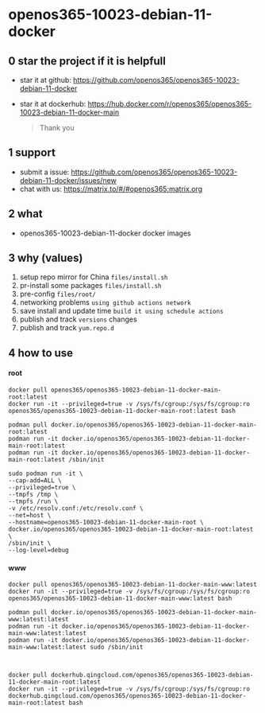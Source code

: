 # openos365-10023-debian-11-docker

## 0 star the project if it is helpfull

* star it at github: https://github.com/openos365/openos365-10023-debian-11-docker
* star it at dockerhub: https://hub.docker.com/r/openos365/openos365-10023-debian-11-docker-main

  > Thank you

## 1 support

* submit a issue: https://github.com/openos365/openos365-10023-debian-11-docker/issues/new
* chat with us: https://matrix.to/#/#openos365:matrix.org

## 2 what

* openos365-10023-debian-11-docker docker images
  
## 3 why (values)

1. setup repo mirror for China `files/install.sh`
1. pr-install some packages `files/install.sh`
1. pre-config `files/root/`
1. networking problems `using github actions network`
1. save install and update time `build it using schedule actions`
1. publish and track `versions` changes
1. publish and track `yum.repo.d`

## 4 how to use

#### root
```
docker pull openos365/openos365-10023-debian-11-docker-main-root:latest
docker run -it --privileged=true -v /sys/fs/cgroup:/sys/fs/cgroup:ro openos365/openos365-10023-debian-11-docker-main-root:latest bash

podman pull docker.io/openos365/openos365-10023-debian-11-docker-main-root:latest
podman run -it docker.io/openos365/openos365-10023-debian-11-docker-main-root:latest
podman run -it docker.io/openos365/openos365-10023-debian-11-docker-main-root:latest /sbin/init

sudo podman run -it \
--cap-add=ALL \
--privileged=true \
--tmpfs /tmp \
--tmpfs /run \
-v /etc/resolv.conf:/etc/resolv.conf \
--net=host \
--hostname=openos365-10023-debian-11-docker-main-root \
docker.io/openos365/openos365-10023-debian-11-docker-main-root:latest \
/sbin/init \
--log-level=debug

```
#### www

```
docker pull openos365/openos365-10023-debian-11-docker-main-www:latest
docker run -it --privileged=true -v /sys/fs/cgroup:/sys/fs/cgroup:ro openos365/openos365-10023-debian-11-docker-main-www:latest bash

podman pull docker.io/openos365/openos365-10023-debian-11-docker-main-www:latest:latest
podman run -it docker.io/openos365/openos365-10023-debian-11-docker-main-www:latest:latest
podman run -it docker.io/openos365/openos365-10023-debian-11-docker-main-www:latest:latest sudo /sbin/init



docker pull dockerhub.qingcloud.com/openos365/openos365-10023-debian-11-docker-main-root:latest
docker run -it --privileged=true -v /sys/fs/cgroup:/sys/fs/cgroup:ro dockerhub.qingcloud.com/openos365/openos365-10023-debian-11-docker-main-root:latest bash


```
